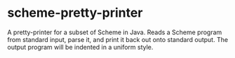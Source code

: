 # scheme-pretty-printer
A pretty-printer for a subset of Scheme in Java. Reads a Scheme program from standard input, parse it, and print it back out onto standard output. The output program will be indented in a uniform style.
